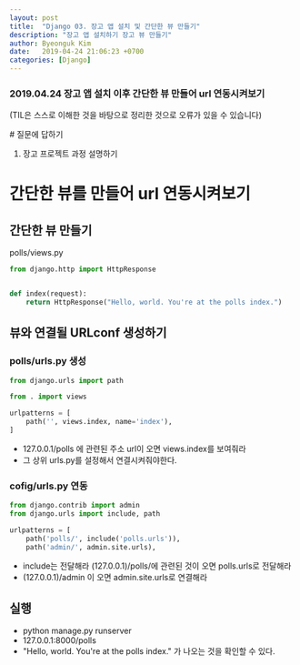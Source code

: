 ```yaml
---
layout: post
title:  "Django 03. 장고 앱 설치 및 간단한 뷰 만들기"
description: "장고 앱 설치하기 장고 뷰 만들기"
author: Byeonguk Kim
date:   2019-04-24 21:06:23 +0700
categories: [Django]
---
```


### 2019.04.24 장고 앱 설치 이후 간단한 뷰 만들어 url 연동시켜보기

(TIL은 스스로 이해한 것을 바탕으로 정리한 것으로 오류가 있을 수 있습니다)

\# 질문에 답하기

1. 장고 프로젝트 과정 설명하기

# 간단한 뷰를 만들어 url 연동시켜보기
 
## 간단한 뷰 만들기 
polls/views.py

```python
from django.http import HttpResponse


def index(request):
    return HttpResponse("Hello, world. You're at the polls index.")
```

## 뷰와 연결될 URLconf 생성하기

### polls/urls.py 생성

```python
from django.urls import path

from . import views

urlpatterns = [
    path('', views.index, name='index'),
]
```

* 127.0.0.1/polls 에 관련된 주소 url이 오면 views.index를 보여줘라
* 그 상위 urls.py를 설정해서 연결시켜줘야한다.

### cofig/urls.py 연동

```python
from django.contrib import admin
from django.urls import include, path

urlpatterns = [
    path('polls/', include('polls.urls')),
    path('admin/', admin.site.urls),

```
* include는 전달해라 (127.0.0.1)/polls/에 관련된 것이 오면 polls.urls로 전달해라
* (127.0.0.1)/admin 이 오면 admin.site.urls로 연결해라

## 실행

* python manage.py runserver
* 127.0.0.1:8000/polls
* "Hello, world. You're at the polls index." 가 나오는 것을 확인할 수 있다.

